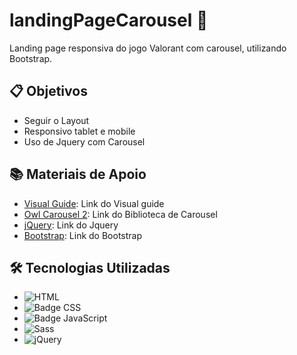 # landingPageCarousel 🚀

Landing page responsiva do jogo Valorant com carousel, utilizando Bootstrap.

## 📋 Objetivos

- Seguir o Layout
- Responsivo tablet e mobile
- Uso de Jquery com Carousel

## 📚 Materiais de Apoio

- [Visual Guide](https://xd.adobe.com/view/4a519270-a8d4-4df9-96c2-58b274cd4881-1f02/): Link do Visual guide
- [Owl Carousel 2](https://owlcarousel2.github.io/OwlCarousel2/demos/basic.html): Link do Biblioteca de Carousel
- [jQuery](https://jquery.com/): Link do Jquery
- [Bootstrap](https://getbootstrap.com/docs/5.3/getting-started/download/): Link do Bootstrap

## 🛠️ Tecnologias Utilizadas

- ![HTML](https://img.shields.io/badge/HTML-E34F26?style=for-the-badge&logo=html5&logoColor=white)
- ![Badge CSS](https://img.shields.io/badge/CSS-5E5E5E?style=flat&logo=css3&logoColor=1572B6)
- ![Badge JavaScript](https://img.shields.io/badge/JavaScript-5E5E5E?style=flat&logo=javascript&logoColor=F7DF1E)
- ![Sass](https://img.shields.io/badge/Sass-CC6699?style=for-the-badge&logo=sass&logoColor=white)
- ![jQuery](https://img.shields.io/badge/jQuery-0769AD?style=for-the-badge&logo=jquery&logoColor=white)
